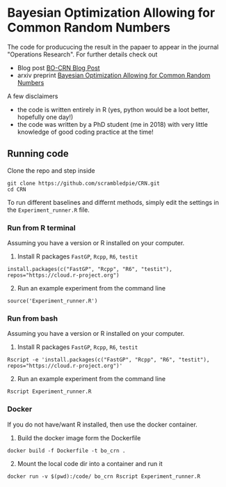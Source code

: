 # Bayesian Optimization Allowing for Common Random Numbers

The code for producucing the result in the papaer to appear in the journal "Operations Research". For further details check out
- Blog post [BO-CRN Blog Post](https://bayesianblog.com/BO-CRN/) 
- arxiv preprint [Bayesian Optimization Allowing for Common Random Numbers](https://arxiv.org/abs/1910.09259)

A few disclaimers
- the code is written entirely in R (yes, python would be a loot better, hopefully one day!)
- the code was written by a PhD student (me in 2018) with very little knowledge of good coding practice at the time!

## Running code

Clone the repo and step inside
```
git clone https://github.com/scrambledpie/CRN.git
cd CRN
```
To run different baselines and differnt methods, simply edit the settings in the `Experiment_runner.R` file.

### Run from R terminal
Assuming you have a version or R installed on your computer.
1. Install R packages `FastGP`, `Rcpp`, `R6`, `testit`
```
install.packages(c("FastGP", "Rcpp", "R6", "testit"), repos="https://cloud.r-project.org")
```
2. Run an example experiment from the command line
```
source('Experiment_runner.R')
```

### Run from bash
Assuming you have a version or R installed on your computer.
1. Install R packages `FastGP`, `Rcpp`, `R6`, `testit`
```
Rscript -e 'install.packages(c("FastGP", "Rcpp", "R6", "testit"), repos="https://cloud.r-project.org")'
```
2. Run an example experiment from the command line
```
Rscript Experiment_runner.R
```

### Docker
If you do not have/want R installed, then use the docker container.
1. Build the docker image form the Dockerfile
```
docker build -f Dockerfile -t bo_crn .
```
2. Mount the local code dir into a container and run it
```
docker run -v $(pwd):/code/ bo_crn Rscript Experiment_runner.R
```


